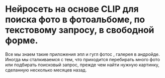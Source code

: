 # Нейросеть на основе CLIP для поиска фото в фотоальбоме, по текстовому запросу, в свободной форме.
Все мы знаем такие приложения эпл и гугл фотос , галерея в андройде. Иногда мы сталкиваемся с тем, что приходится перебирать много фото или подбирать поисковый запрос, прежде чем найти нужную картинку, сделанную несколько месяцев назад. 
